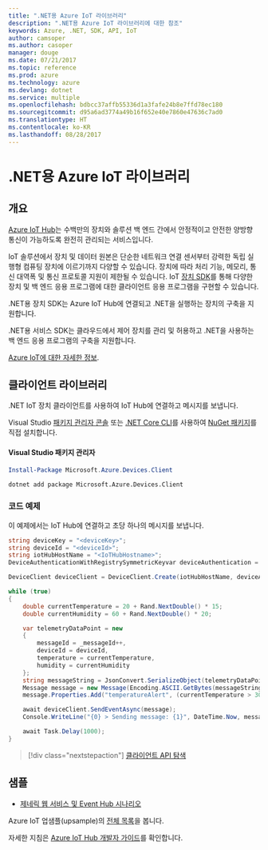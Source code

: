 ```yaml
---
title: ".NET용 Azure IoT 라이브러리"
description: ".NET용 Azure IoT 라이브러리에 대한 참조"
keywords: Azure, .NET, SDK, API, IoT
author: camsoper
ms.author: casoper
manager: douge
ms.date: 07/21/2017
ms.topic: reference
ms.prod: azure
ms.technology: azure
ms.devlang: dotnet
ms.service: multiple
ms.openlocfilehash: bdbcc37affb55336d1a3fafe24b8e7ffd78ec180
ms.sourcegitcommit: d95a6ad3774a49b16f652e40e7860e47636c7ad0
ms.translationtype: HT
ms.contentlocale: ko-KR
ms.lasthandoff: 08/28/2017
---
```

# <a name="azure-iot-libraries-for-net"></a>.NET용 Azure IoT 라이브러리

## <a name="overview"></a>개요

[Azure IoT Hub](https://azure.microsoft.com/services/iot-hub/)는 수백만의 장치와 솔루션 백 엔드 간에서 안정적이고 안전한 양방향 통신이 가능하도록 완전히 관리되는 서비스입니다.

IoT 솔루션에서 장치 및 데이터 원본은 단순한 네트워크 연결 센서부터 강력한 독립 실행형 컴퓨팅 장치에 이르기까지 다양할 수 있습니다. 장치에 따라 처리 기능, 메모리, 통신 대역폭 및 통신 프로토콜 지원이 제한될 수 있습니다. IoT [장치 SDK](https://docs.microsoft.com/azure/iot-hub/iot-hub-devguide-sdks)를 통해 다양한 장치 및 백 엔드 응용 프로그램에 대한 클라이언트 응용 프로그램을 구현할 수 있습니다.

.NET용 장치 SDK는 Azure IoT Hub에 연결되고 .NET을 실행하는 장치의 구축을 지원합니다.

.NET용 서비스 SDK는 클라우드에서 제어 장치를 관리 및 허용하고 .NET을 사용하는 백 엔드 응용 프로그램의 구축을 지원합니다.

[Azure IoT에 대한 자세한 정보](https://docs.microsoft.com/azure/iot-hub/).


## <a name="client-library"></a>클라이언트 라이브러리

.NET IoT 장치 클라이언트를 사용하여 IoT Hub에 연결하고 메시지를 보냅니다.

Visual Studio [패키지 관리자 콘솔][PackageManager] 또는 [.NET Core CLI][DotNetCLI]를 사용하여 [NuGet 패키지]( https://www.nuget.org/packages/Microsoft.Azure.Devices.Client)를 직접 설치합니다.

#### <a name="visual-studio-package-manager"></a>Visual Studio 패키지 관리자

```powershell
Install-Package Microsoft.Azure.Devices.Client
```

```bash
dotnet add package Microsoft.Azure.Devices.Client
```
### <a name="code-examples"></a>코드 예제 

이 예제에서는 IoT Hub에 연결하고 초당 하나의 메시지를 보냅니다.

```csharp
string deviceKey = "<deviceKey>";
string deviceId = "<deviceId>";
string iotHubHostName = "<IoTHubHostname>";
DeviceAuthenticationWithRegistrySymmetricKeyvar deviceAuthentication = new DeviceAuthenticationWithRegistrySymmetricKey(deviceId, deviceKey);

DeviceClient deviceClient = DeviceClient.Create(iotHubHostName, deviceAuthentication, TransportType.Mqtt);

while (true)
{
    double currentTemperature = 20 + Rand.NextDouble() * 15;
    double currentHumidity = 60 + Rand.NextDouble() * 20;

    var telemetryDataPoint = new
    {
        messageId = _messageId++,
        deviceId = deviceId,
        temperature = currentTemperature,
        humidity = currentHumidity
    };
    string messageString = JsonConvert.SerializeObject(telemetryDataPoint);
    Message message = new Message(Encoding.ASCII.GetBytes(messageString));
    message.Properties.Add("temperatureAlert", (currentTemperature > 30) ? "true" : "false");

    await deviceClient.SendEventAsync(message);
    Console.WriteLine("{0} > Sending message: {1}", DateTime.Now, messageString);

    await Task.Delay(1000);
}
```


> [!div class="nextstepaction"]
> [클라이언트 API 탐색](/dotnet/api/overview/azure/iot/client)

## <a name="samples"></a>샘플

- [제네릭 웹 서비스 및 Event Hub 시나리오](https://azure.microsoft.com/resources/samples/event-hubs-dotnet-importfromweb/)

Azure IoT 업샘플(upsample)의 [전체 목록](https://azure.microsoft.com/resources/samples/?platform=dotnet&service=iot-hub)을 봅니다.

자세한 지침은 [Azure IoT Hub 개발자 가이드](https://docs.microsoft.com/azure/iot-hub/iot-hub-devguide)를 확인합니다.

[PackageManager]: https://docs.microsoft.com/nuget/tools/package-manager-console
[DotNetCLI]: https://docs.microsoft.com/dotnet/core/tools/dotnet-add-package
